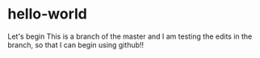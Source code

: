 # hello-world
Let's begin
This is a branch of the master and I am testing the edits in the branch, so that I can begin using github!!
